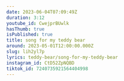 ```yaml
---
date: 2023-06-04T07:09:49Z
duration: 3:12
youtube_id: CwejprBUwlk
hasThumb: true
isPublished: true
title: song for my teddy bear
around: 2023-05-01T12:00:00.000Z
slug: lih2yl7p
lyrics: teddy-bear/song-for-my-teddy-bear
instagram_id: CtD52ZpNQBD
tiktok_id: 7240735921564404998
---
```

